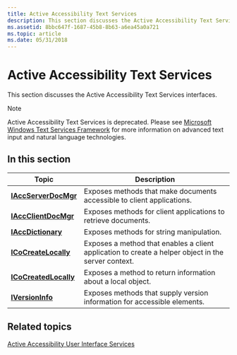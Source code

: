 ```yaml
---
title: Active Accessibility Text Services
description: This section discusses the Active Accessibility Text Services interfaces.
ms.assetid: 8bbc647f-1687-45b8-8b63-a6ea45a0a721
ms.topic: article
ms.date: 05/31/2018
---
```


# Active Accessibility Text Services

This section discusses the Active Accessibility Text Services interfaces.

> [!Note]  
> Active Accessibility Text Services is deprecated. Please see [Microsoft Windows Text Services Framework](https://go.microsoft.com/fwlink/p/?linkid=131573) for more information on advanced text input and natural language technologies.

## In this section

| Topic                                                     | Description                                                                                                                    |
|-----------------------------------------------------------|--------------------------------------------------------------------------------------------------------------------------------|
| [**IAccServerDocMgr**](/windows/desktop/api/msaatext/nn-msaatext-iaccserverdocmgr)   | Exposes methods that make documents accessible to client applications.                              |
| [**IAccClientDocMgr**](/windows/desktop/api/msaatext/nn-msaatext-iaccclientdocmgr)   | Exposes methods for client applications to retrieve documents.                                      |
| [**IAccDictionary**](/windows/desktop/api/msaatext/nn-msaatext-iaccdictionary)       | Exposes methods for string manipulation.                                                            |
| [**ICoCreateLocally**](/windows/desktop/api/msaatext/nn-msaatext-icocreatelocally)   | Exposes a method that enables a client application to create a helper object in the server context. |
| [**ICoCreatedLocally**](/windows/desktop/api/msaatext/nn-msaatext-icocreatedlocally) | Exposes a method to return information about a local object.                                        |
| [**IVersionInfo**](/windows/desktop/api/msaatext/nn-msaatext-iversioninfo)           | Exposes methods that supply version information for accessible elements.                            |

## Related topics

[Active Accessibility User Interface Services](active-accessibility-user-interface-services-dev-guide.md)

